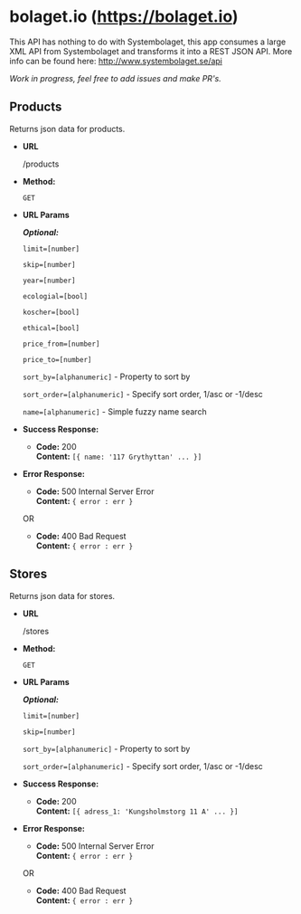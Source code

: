 # bolaget.io (https://bolaget.io)

This API has nothing to do with Systembolaget, this app consumes a large XML API from Systembolaget and transforms it into a REST JSON API. More info can be found here: http://www.systembolaget.se/api

*Work in progress, feel free to add issues and make PR's.*

**Products**
----
  Returns json data for products.

* **URL**

  /products


* **Method:**

  `GET`


*  **URL Params**

   ***Optional:***

   `limit=[number]`

   `skip=[number]`

   `year=[number]`

   `ecologial=[bool]`

   `koscher=[bool]`

   `ethical=[bool]`

   `price_from=[number]`

   `price_to=[number]`

   `sort_by=[alphanumeric]` - Property to sort by

   `sort_order=[alphanumeric]` - Specify sort order, 1/asc or -1/desc

   `name=[alphanumeric]` - Simple fuzzy name search


* **Success Response:**

  * **Code:** 200 <br />
    **Content:** `[{ name: '117 Grythyttan' ... }]`


* **Error Response:**

  * **Code:** 500 Internal Server Error <br />
    **Content:** `{ error : err }`

  OR

  * **Code:** 400 Bad Request <br />
    **Content:** `{ error : err }`




**Stores**
----
  Returns json data for stores.

* **URL**

  /stores


* **Method:**

  `GET`


*  **URL Params**

   ***Optional:***

   `limit=[number]`

   `skip=[number]`

   `sort_by=[alphanumeric]` - Property to sort by

   `sort_order=[alphanumeric]` - Specify sort order, 1/asc or -1/desc


* **Success Response:**

  * **Code:** 200 <br />
    **Content:** `[{ adress_1: 'Kungsholmstorg 11 A' ... }]`


* **Error Response:**

  * **Code:** 500 Internal Server Error <br />
    **Content:** `{ error : err }`

  OR

  * **Code:** 400 Bad Request <br />
    **Content:** `{ error : err }`
